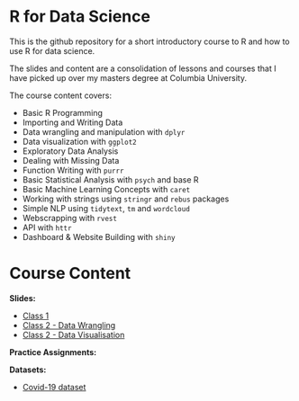 # R for Data Science
This is the github repository for a short introductory course to R and how to use R for data science.

The slides and content are a consolidation of lessons and courses that I have picked up over my masters degree at Columbia University.

The course content covers:
- Basic R Programming
- Importing and Writing Data
- Data wrangling and manipulation with `dplyr`
- Data visualization with `ggplot2`
- Exploratory Data Analysis
- Dealing with Missing Data
- Function Writing with `purrr`
- Basic Statistical Analysis with `psych` and base R
- Basic Machine Learning Concepts with `caret`
- Working with strings using `stringr` and `rebus` packages
- Simple NLP using `tidytext`, `tm` and `wordcloud`
- Webscrapping with `rvest`
- API with `httr`
- Dashboard & Website Building with `shiny`

# Course Content
**Slides:**

- [Class 1](https://github.com/gl2668/R_For_Data_Science/blob/master/slides/lesson_1.html)
- [Class 2 - Data Wrangling](https://github.com/gl2668/R_For_Data_Science/blob/master/slides/lesson_2.html)
- [Class 2 - Data Visualisation](https://github.com/gl2668/R_For_Data_Science/blob/master/slides/lesson_2_visualize_data.html)

**Practice Assignments:**

**Datasets:**

- [Covid-19 dataset](https://github.com/gl2668/R_For_Data_Science/blob/master/data/covid.csv)
